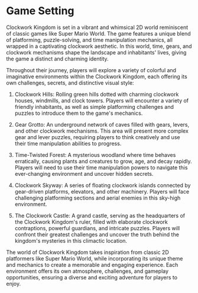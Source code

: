 # Game Setting


Clockwork Kingdom is set in a vibrant and whimsical 2D world reminiscent of classic games like Super Mario World.
The game features a unique blend of platforming, puzzle-solving, and time manipulation mechanics, all wrapped in a captivating clockwork aesthetic.
In this world, time, gears, and clockwork mechanisms shape the landscape and inhabitants' lives, giving the game a distinct and charming identity.

Throughout their journey, players will explore a variety of colorful and imaginative environments within the Clockwork Kingdom, each offering its own challenges, secrets, and distinctive visual style:

1.  Clockwork Hills: Rolling green hills dotted with charming clockwork houses, windmills, and clock towers. Players will encounter a variety of friendly inhabitants, as well as simple platforming challenges and puzzles to introduce them to the game's mechanics.
    
2.  Gear Grotto: An underground network of caves filled with gears, levers, and other clockwork mechanisms. This area will present more complex gear and lever puzzles, requiring players to think creatively and use their time manipulation abilities to progress.
    
3.  Time-Twisted Forest: A mysterious woodland where time behaves erratically, causing plants and creatures to grow, age, and decay rapidly. Players will need to use their time manipulation powers to navigate this ever-changing environment and uncover hidden secrets.
    
4.  Clockwork Skyway: A series of floating clockwork islands connected by gear-driven platforms, elevators, and other machinery. Players will face challenging platforming sections and aerial enemies in this sky-high environment.
    
5.  The Clockwork Castle: A grand castle, serving as the headquarters of the Clockwork Kingdom's ruler, filled with elaborate clockwork contraptions, powerful guardians, and intricate puzzles. Players will confront their greatest challenges and uncover the truth behind the kingdom's mysteries in this climactic location.
    

The world of Clockwork Kingdom takes inspiration from classic 2D platformers like Super Mario World, while incorporating its unique theme and mechanics to create a memorable and engaging experience. Each environment offers its own atmosphere, challenges, and gameplay opportunities, ensuring a diverse and exciting adventure for players to enjoy.

